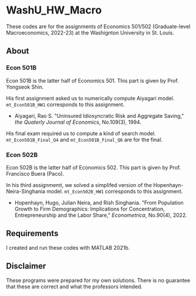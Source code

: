 # WashU_HW_Macro

These codes are for the assignments of Economics 501/502 (Graduate-level Macroeconomics, 2022-23) at the Washignton University in St. Louis.

## About
### Econ 501B
Econ 501B is the latter half of Economics 501. This part is given by Prof. Yongseok Shin. 

His first assignment asked us to numerically compute Aiyagari model. `mt_Econ501B_HW1` corresponds to this assignment.
 - Aiyagari, Rao S. "Uninsured Idiosyncratic Risk and Aggregate Saving," _the Quaterly Journal of Economics_, No.109(3), 1994.

His final exam required us to compute a kind of search model. `mt_Econ501B_Final_Q4` and `mt_Econ501B_Final_Q6` are for the final.

### Econ 502B
Econ 502B is the latter half of Economics 502. This part is given by Prof. Francisco Buera (Paco). 

In his third assignmemt, we solved a simplifed version of the Hopenhayn-Neira-Singhania model. `mt_Econ502B_HW1` corresponds to this assignment.
 - Hopenhayn, Hugo, Julian Neira, and Rish Singhania. "From Population Growth to Firm Demographics: Implications for Concentration, Entrepreneurship and the Labor Share," _Econometrica_, No.90(4), 2022.


## Requirements
I created and run these codes with MATLAB 2021b.

## Disclaimer
These programs were prepared for my own solutions. There is no guarantee that these are correct and what the professors intended. 